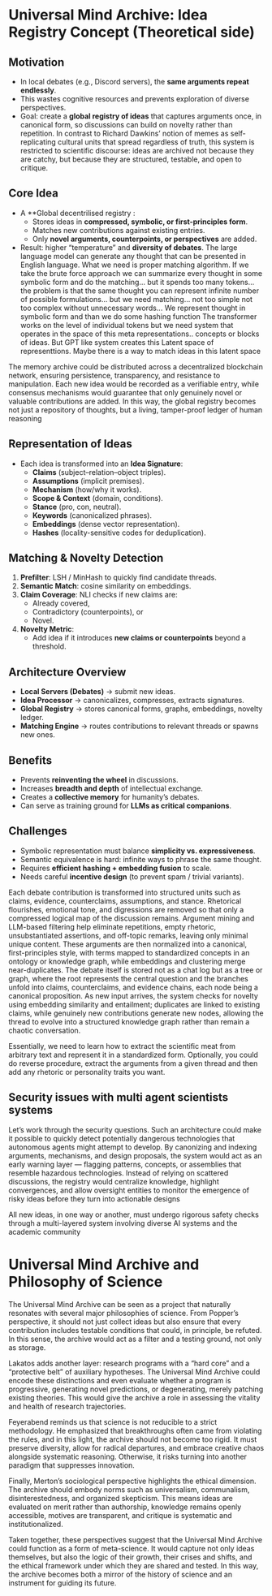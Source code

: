 #  Universal Mind Archive: Idea Registry Concept (Theoretical side)

## Motivation
- In local debates (e.g., Discord servers), the **same arguments repeat endlessly**.  
- This wastes cognitive resources and prevents exploration of diverse perspectives.  
- Goal: create a **global registry of ideas** that captures arguments once, in canonical form, so discussions can build on novelty rather than repetition.
In contrast to Richard Dawkins’ notion of memes as self-replicating cultural units that spread regardless of truth, this system is restricted to scientific discourse: ideas are archived not because they are catchy, but because they are structured, testable, and open to critique.

## Core Idea
- A **Global decentrilised registry :  
  - Stores ideas in **compressed, symbolic, or first-principles form**.  
  - Matches new contributions against existing entries.  
  - Only **novel arguments, counterpoints, or perspectives** are added.  
- Result: higher “temperature” and **diversity of debates**.
The large language model can generate any thought that can be presented in English language. What we need is proper matching algorithm.
If we take the brute force approach we can summarize every thought in some symbolic form and do the matching...
but it spends too many tokens...
the problem is that the same thought you can represent infinite number of possible formulations...
but we need matching... not too simple not too complex without unnecessary words...
We represent thought in symbolic form and than we do some hashing function
The transformer works on the level of individual tokens but we need system that operates in the space of this meta representations.. concepts or blocks of ideas.
But GPT like system creates this Latent space of representtions. Maybe there is a way to match ideas in this latent space

The memory archive could be distributed across a decentralized blockchain network, ensuring persistence, transparency, and resistance to manipulation. Each new idea would be recorded as a verifiable entry, while consensus mechanisms would guarantee that only genuinely novel or valuable contributions are added. In this way, the global registry becomes not just a repository of thoughts, but a living, tamper-proof ledger of human reasoning

## Representation of Ideas
- Each idea is transformed into an **Idea Signature**:  
  - **Claims** (subject–relation–object triples).  
  - **Assumptions** (implicit premises).  
  - **Mechanism** (how/why it works).  
  - **Scope & Context** (domain, conditions).  
  - **Stance** (pro, con, neutral).  
  - **Keywords** (canonicalized phrases).  
  - **Embeddings** (dense vector representation).  
  - **Hashes** (locality-sensitive codes for deduplication).  

## Matching & Novelty Detection
1. **Prefilter**: LSH / MinHash to quickly find candidate threads.  
2. **Semantic Match**: cosine similarity on embeddings.  
3. **Claim Coverage**: NLI checks if new claims are:  
   - Already covered,  
   - Contradictory (counterpoints), or  
   - Novel.  
4. **Novelty Metric**:  
   - Add idea if it introduces **new claims or counterpoints** beyond a threshold.  

## Architecture Overview
- **Local Servers (Debates)** → submit new ideas.  
- **Idea Processor** → canonicalizes, compresses, extracts signatures.  
- **Global Registry** → stores canonical forms, graphs, embeddings, novelty ledger.  
- **Matching Engine** → routes contributions to relevant threads or spawns new ones.  

## Benefits
- Prevents **reinventing the wheel** in discussions.  
- Increases **breadth and depth** of intellectual exchange.  
- Creates a **collective memory** for humanity’s debates.  
- Can serve as training ground for **LLMs as critical companions**.  

## Challenges
- Symbolic representation must balance **simplicity vs. expressiveness**.  
- Semantic equivalence is hard: infinite ways to phrase the same thought.  
- Requires **efficient hashing + embedding fusion** to scale.  
- Needs careful **incentive design** (to prevent spam / trivial variants).

Each debate contribution is transformed into structured units such as claims, evidence, counterclaims, assumptions, and stance. Rhetorical flourishes, emotional tone, and digressions are removed so that only a compressed logical map of the discussion remains. Argument mining and LLM-based filtering help eliminate repetitions, empty rhetoric, unsubstantiated assertions, and off-topic remarks, leaving only minimal unique content. These arguments are then normalized into a canonical, first-principles style, with terms mapped to standardized concepts in an ontology or knowledge graph, while embeddings and clustering merge near-duplicates. The debate itself is stored not as a chat log but as a tree or graph, where the root represents the central question and the branches unfold into claims, counterclaims, and evidence chains, each node being a canonical proposition. As new input arrives, the system checks for novelty using embedding similarity and entailment; duplicates are linked to existing claims, while genuinely new contributions generate new nodes, allowing the thread to evolve into a structured knowledge graph rather than remain a chaotic conversation.

Essentially, we need to learn how to extract the scientific meat from arbitrary text and represent it in a standardized form.
Optionally, you could do reverse procedure, extract the arguments from a given thread and then add any rhetoric or personality traits you want.


## Security issues with multi agent scientists systems
Let’s work through the security questions. Such an architecture could make it possible to quickly detect potentially dangerous technologies that autonomous agents might attempt to develop. By canonizing and indexing arguments, mechanisms, and design proposals, the system would act as an early warning layer — flagging patterns, concepts, or assemblies that resemble hazardous technologies. Instead of relying on scattered discussions, the registry would centralize knowledge, highlight convergences, and allow oversight entities to monitor the emergence of risky ideas before they turn into actionable designs

All new ideas, in one way or another, must undergo rigorous safety checks through a multi-layered system involving diverse AI systems and the academic community

# Universal Mind Archive and Philosophy of Science

The Universal Mind Archive can be seen as a project that naturally resonates with several major philosophies of science. From Popper’s perspective, it should not just collect ideas but also ensure that every contribution includes testable conditions that could, in principle, be refuted. In this sense, the archive would act as a filter and a testing ground, not only as storage.

Lakatos adds another layer: research programs with a “hard core” and a “protective belt” of auxiliary hypotheses. The Universal Mind Archive could encode these distinctions and even evaluate whether a program is progressive, generating novel predictions, or degenerating, merely patching existing theories. This would give the archive a role in assessing the vitality and health of research trajectories.

Feyerabend reminds us that science is not reducible to a strict methodology. He emphasized that breakthroughs often came from violating the rules, and in this light, the archive should not become too rigid. It must preserve diversity, allow for radical departures, and embrace creative chaos alongside systematic reasoning. Otherwise, it risks turning into another paradigm that suppresses innovation.

Finally, Merton’s sociological perspective highlights the ethical dimension. The archive should embody norms such as universalism, communalism, disinterestedness, and organized skepticism. This means ideas are evaluated on merit rather than authorship, knowledge remains openly accessible, motives are transparent, and critique is systematic and institutionalized.

Taken together, these perspectives suggest that the Universal Mind Archive could function as a form of meta-science. It would capture not only ideas themselves, but also the logic of their growth, their crises and shifts, and the ethical framework under which they are shared and tested. In this way, the archive becomes both a mirror of the history of science and an instrument for guiding its future.


